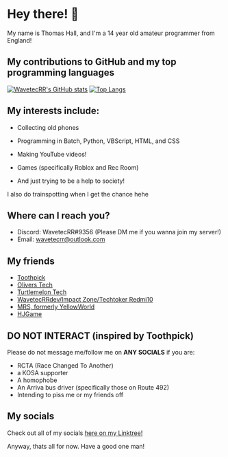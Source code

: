# Hey there! 👋

My name is Thomas Hall, and I'm a 14 year old amateur programmer from England!

## My contributions to GitHub and my top programming languages

[![WavetecRR's GitHub stats](https://github-readme-stats.vercel.app/api?username=wavetecrr)](https://github.com/anuraghazra/github-readme-stats)    [![Top Langs](https://github-readme-stats.vercel.app/api/top-langs/?username=wavetecrr&hide_progress=false)](https://github.com/anuraghazra/github-readme-stats)

## My interests include: 

- Collecting old phones

- Programming in Batch, Python, VBScript, HTML, and CSS

- Making YouTube videos!

- Games (specifically Roblox and Rec Room)

- And just trying to be a help to society!

I also do trainspotting when I get the chance hehe

## Where can I reach you?
- Discord: WavetecRR#9356 (Please DM me if you wanna join my server!)
- Email: wavetecrr@outlook.com


## My friends
- [Toothpick](https://youtube.com/@2thpick)
- [Olivers Tech](https://youtube.co.uk/@oliverstech)
- [Turtlemelon Tech](https://youtube.co.uk/@turtlewatermelontech)
- [WavetecRRdev/Impact Zone/Techtoker Redmi10](https://youtube.co.uk/@impactzone201)
- [MRS, formerly YellowWorld](https://x.com/ItsDaMRS)
- [HJGame](https://x.com/HariGill09)

## DO NOT INTERACT (inspired by Toothpick)

Please do not message me/follow me on **ANY SOCIALS** if you are:

- RCTA (Race Changed To Another)
- a KOSA supporter
- A homophobe
- An Arriva bus driver (specifically those on Route 492)
- Intending to piss me or my friends off

## My socials

Check out all of my socials [here on my Linktree!](https://linktr.ee/waveteclife)

Anyway, thats all for now. Have a good one man!
